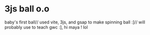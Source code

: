 # 3js ball o.o
 baby's first ball// used vite, 3js, and gsap to make spinning ball :]// will probably use to teach gwc :], hi maya ! lol
